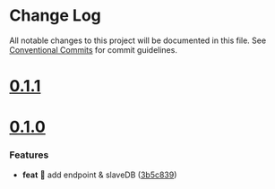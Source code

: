 # Change Log

All notable changes to this project will be documented in this file.
See [Conventional Commits](https://conventionalcommits.org) for commit guidelines.



# [0.1.1](https://github.com/kunlun-qilian/confpostgres/compare/v0.1.0...v0.1.1)


# [0.1.0](https://github.com/kunlun-qilian/confpostgres/compare/v0.0.2...v0.1.0)

### Features

* **feat** 🎸 add endpoint & slaveDB ([3b5c839](https://github.com/kunlun-qilian/confpostgres/commit/3b5c839422799627d7585f68fd62478451e80769))

